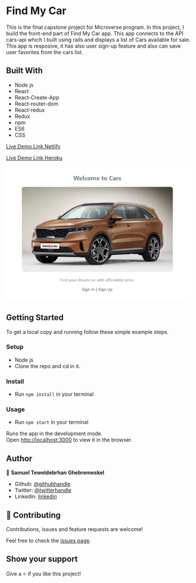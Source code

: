 # Find My Car 

This is the final capstone project for Microverse program. In this project, I build the front-end part of Find My Car app. This app connects to the API cars-api which I built using rails and displays a list of Cars available for sale. This app is resposive, it has also user sign-up feature and also can save user favorites from the cars list. 

## Built With
- Node js
- React
- React-Create-App
- React-router-dom
- React-redux
- Redux
- npm
- ES6
- CSS


[Live Demo Link Netlify](https://samtti-find-my-car-front-end.netlify.app/)

[Live Demo Link Heroku](https://car-api-react.herokuapp.com/)



![screenshot 1](./src/imgs/Capture.PNG)

## Getting Started

To get a local copy and running follow these simple example steps.

### Setup

- Node js
- Clone the repo and cd in it.

### Install

- Run `npm install` in your terminal

### Usage

- Run `npm start` in your terminal

Runs the app in the development mode.<br />
Open [http://localhost:3000](http://localhost:3000) to view it in the browser.


## Author

👤 **Samuel Teweldebrhan Ghebremeskel**

- Github: [@githubhandle](https://github.com/Samitti)
- Twitter: [@twitterhandle](https://twitter.com/Samuel63734232)
- Linkedin: [linkedin](https://www.linkedin.com/in/samuel-ghebremeskel-29685811a/)

## 🤝 Contributing

Contributions, issues and feature requests are welcome!

Feel free to check the [issues page](https://github.com/Samitti/Find-My-Car-Front-End/issues).

## Show your support

Give a ⭐️ if you like this project!

